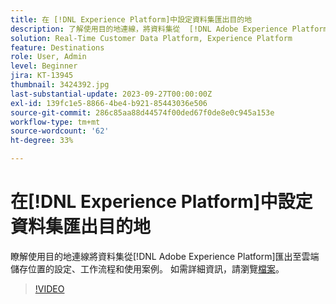 ```yaml
---
title: 在 [!DNL Experience Platform]中設定資料集匯出目的地
description: 了解使用目的地連線，將資料集從  [!DNL Adobe Experience Platform]  匯出至雲端儲存空間位置的設定、工作流程和使用案例。
solution: Real-Time Customer Data Platform, Experience Platform
feature: Destinations
role: User, Admin
level: Beginner
jira: KT-13945
thumbnail: 3424392.jpg
last-substantial-update: 2023-09-27T00:00:00Z
exl-id: 139fc1e5-8866-4be4-b921-85443036e506
source-git-commit: 286c85aa88d44574f00ded67f0de8e0c945a153e
workflow-type: tm+mt
source-wordcount: '62'
ht-degree: 33%

---
```


# 在[!DNL Experience Platform]中設定資料集匯出目的地

瞭解使用目的地連線將資料集從[!DNL Adobe Experience Platform]匯出至雲端儲存位置的設定、工作流程和使用案例。 如需詳細資訊，請瀏覽[檔案](https://experienceleague.adobe.com/docs/experience-platform/destinations/ui/activate/export-datasets.html)。

>[!VIDEO](https://video.tv.adobe.com/v/3424392/?learn=on&enablevpops)
